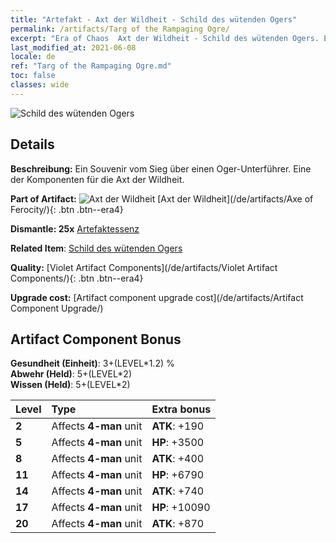 ```yaml
---
title: "Artefakt - Axt der Wildheit - Schild des wütenden Ogers"
permalink: /artifacts/Targ of the Rampaging Ogre/
excerpt: "Era of Chaos  Axt der Wildheit - Schild des wütenden Ogers. Ein Souvenir vom Sieg über einen Oger-Unterführer. Eine der Komponenten für die Axt der Wildheit."
last_modified_at: 2021-06-08
locale: de
ref: "Targ of the Rampaging Ogre.md"
toc: false
classes: wide
---
```


 ![Schild des wütenden Ogers](/images/t/artifact_40312.png)



## Details

 **Beschreibung:** Ein Souvenir vom Sieg über einen Oger-Unterführer. Eine der Komponenten für die Axt der Wildheit.

 **Part of Artifact:** ![Axt der Wildheit](/images/t/icon_artifact_31.png) [Axt der Wildheit](/de/artifacts/Axe of Ferocity/){: .btn .btn--era4}

 **Dismantle: 25x** [Artefaktessenz](/ItemsDE/con_905/)

 **Related Item**: [Schild des wütenden Ogers](/ItemsDE/art_126/)

 **Quality:** [Violet Artifact Components](/de/artifacts/Violet Artifact Components/){: .btn .btn--era4}

 **Upgrade cost:** [Artifact component upgrade cost](/de/artifacts/Artifact Component Upgrade/)

## Artifact Component Bonus

  **Gesundheit (Einheit)**: 3+(LEVEL\*1.2) %<br/>**Abwehr (Held)**: 5+(LEVEL\*2)<br/>**Wissen (Held)**: 5+(LEVEL\*2)

  |  Level  | Type |    Extra bonus  | 
  |:--------|:-----|:----------------| 
  | **2** | Affects **4-man** unit | **ATK**: +190 | 
  | **5** | Affects **4-man** unit | **HP**: +3500 | 
  | **8** | Affects **4-man** unit | **ATK**: +400 | 
  | **11** | Affects **4-man** unit | **HP**: +6790 | 
  | **14** | Affects **4-man** unit | **ATK**: +740 | 
  | **17** | Affects **4-man** unit | **HP**: +10090 | 
  | **20** | Affects **4-man** unit | **ATK**: +870 | 
